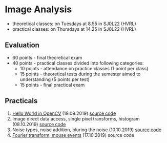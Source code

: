 # Image Analysis

- theoretical classes: on Tuesdays at 8.55 in SJ0L22 (HVRL)
- practical classes: on Thursdays at 14.25 in SJ0L22 (HVRL)

## Evaluation

- 60 points - final theoretical exam
- 40 points - practical classes divided into following categories:  
  - 10 points - attendance on practice classes (1 point per class)
  - 15 points - theoretical tests during the semester aimed to understanding (5 points per test)
  - 15 points - final practical exam

## Practicals

1. [Hello World in OpenCV](./resources/practical_01.md) (19.09.2019) [source code](./src/Practical_01/main.cpp)
2. Image direct data access, single pixel transforms, histogram (08.10.2019) [source code](./src/Practical_02/main.cpp)
3. Noise types, noise addition, bluring the noise (10.10.2019) [source code](./src/Practical_03/main.cpp)
4. [Fourier transform, mouse events](./resources/practical_04.md) (17.10.2019) source code
